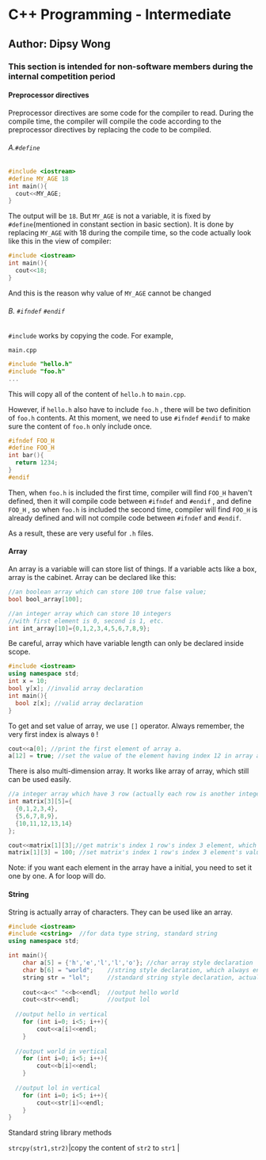 # C++ Programming - Intermediate

## Author: Dipsy Wong

### This section is intended for non-software members during the internal competition period

 #### Preprocessor directives

Preprocessor directives are some code for the compiler to read. During the compile time, the compiler will compile the code according to the preprocessor directives by replacing the code to be compiled.

###### A.`#define`

```C++
#include <iostream>
#define MY_AGE 18
int main(){
  cout<<MY_AGE;
}
```

The output will be `18`. But `MY_AGE` is not a variable, it is fixed by `#define`(mentioned in constant section in basic section). It is done by replacing `MY_AGE` with 18 during the compile time, so the code actually look like this in the view of compiler:

```C++
#include <iostream>
int main(){
  cout<<18;
}
```

And this is the reason why value of `MY_AGE` cannot be changed

###### B. `#ifndef` `#endif` 

`#include` works by copying the code. For example, 

`main.cpp`

```C++
#include "hello.h"
#include "foo.h"
...
```

This will copy all of the content of `hello.h` to `main.cpp`.

However, if `hello.h` also have to include `foo.h` , there will be two definition of `foo.h` contents. At this moment, we need to use `#ifndef` `#endif` to make sure the content of `foo.h` only include once.

```C++
#ifndef FOO_H
#define FOO_H
int bar(){
  return 1234;
}
#endif

```

Then, when `foo.h` is included the first time, compiler will find `FOO_H` haven't defined, then it will compile code between `#ifndef` and `#endif` , and define `FOO_H` , so when `foo.h` is included the second time, compiler will find `FOO_H` is already defined and will not compile code between `#ifndef` and `#endif`.

As a result, these are very useful for `.h` files.  



####  Array

An array is a variable will can store list of things. If a variable acts like a box, array is the cabinet. Array can be declared like this:

```C++
//an boolean array which can store 100 true false value;
bool bool_array[100];

//an integer array which can store 10 integers
//with first element is 0, second is 1, etc.
int int_array[10]={0,1,2,3,4,5,6,7,8,9};
```

Be careful, array which have variable length can only be declared inside scope.

```C++
#include <iostream>
using namespace std;
int x = 10;
bool y[x]; //invalid array declaration
int main(){
  bool z[x]; //valid array declaration
}
```

To get and set value of array, we use `[]` operator. Always remember, the very first index is always `0` !

```C++
cout<<a[0]; //print the first element of array a. 
a[12] = true; //set the value of the element having index 12 in array a to true
```

There is also multi-dimension array. It works like array of array, which still can be used easily.

```C++
//a integer array which have 3 row (actually each row is another integer //array), each row have 5 element
int matrix[3][5]={
  {0,1,2,3,4},
  {5,6,7,8,9},
  {10,11,12,13,14}
};

cout<<matrix[1][3];//get matrix's index 1 row's index 3 element, which is 8
matrix[1][3] = 100; //set matrix's index 1 row's index 3 element's value to 100 
```

Note: if you want each element in the array have a initial, you need to set it one by one. A for loop will do.



#### String

String is actually array of characters. They can be used like an array.

```C++
#include <iostream> 
#include <cstring>	//for data type string, standard string
using namespace std;

int main(){
	char a[5] = {'h','e','l','l','o'}; //char array style declaration
	char b[6] = "world";	//string style declaration, which always end by a null character ('\o') implicitly
	string str = "lol";		//standard string style declaration, actually is a dynamic length character array
  
	cout<<a<<" "<<b<<endl;	//output hello world
	cout<<str<<endl;		//output lol
	
  //output hello in vertical
    for (int i=0; i<5; i++){
		cout<<a[i]<<endl;	
	}
  
  //output world in vertical
	for (int i=0; i<5; i++){
		cout<<b[i]<<endl;	
	}
  
  //output lol in vertical
	for (int i=0; i<5; i++){
		cout<<str[i]<<endl;	
	}
}
```

Standard string library methods 

`strcpy(str1,str2)`|copy the content of `str2` to `str1` |

